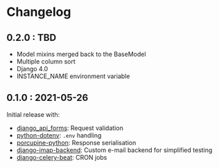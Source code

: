 # Changelog

## 0.2.0 : TBD

- Model mixins merged back to the BaseModel
- Multiple column sort
- Django 4.0
- INSTANCE_NAME environment variable

## 0.1.0 : 2021-05-26

Initial release with:

- [django_api_forms](https://github.com/Sibyx/django_api_forms): Request validation
- [python-dotenv](https://github.com/theskumar/python-dotenv): `.env` handling
- [porcupine-python](https://github.com/zurek11/porcupine-python): Response serialisation
- [django-imap-backend](https://github.com/Sibyx/django-imap-backend): Custom e-mail backend for simplified testing
- [django-celery-beat](https://github.com/celery/django-celery-beat): CRON jobs
